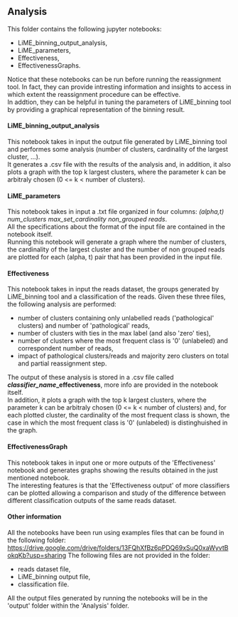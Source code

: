 ## Analysis

This folder contains the following jupyter notebooks:
- LiME_binning_output_analysis,
- LiME_parameters,
- Effectiveness,
- EffectivenessGraphs.

Notice that these notebooks can be run before running the reassignment tool. In fact, they can provide intresting information and insights to access in which extent the reassignment procedure can be effective. <br>
In addtion, they can be helpful in tuning the parameters of LiME_binning tool by providing a graphical representation of the binning result.


#### LiME_binning_output_analysis
This notebook takes in input the output file generated by LiME_binning tool and performes some analysis (number of clusters, cardinality of the largest cluster, ...). <br>
It generates a .csv file with the results of the analysis and, in addition, it also plots a graph with the top k largest clusters, where the parameter k can be arbitraly chosen (0 <= k < number of clusters).


#### LiME_parameters
This notebook takes in input a .txt file organized in four columns:  <i>(alpha,t) num_clusters max_set_cardinality non_grouped reads</i>. <br>
All the specifications about the format of the input file are contained in the notebook itself. <br>
Running this notebook will generate a graph where the number of clusters, the cardinality of the largest cluster and the number of non grouped reads are plotted for each (alpha, t) pair that has been provided in the input file.


#### Effectiveness
This notebook takes in input the reads dataset, the groups generated by LiME_binning tool and a classification of the reads. Given these three files, the following analysis are performed:
- number of clusters containing only unlabelled reads ('pathological' clusters) and number of 'pathological' reads,
- number of clusters with ties in the max label (and also 'zero' ties),
- number of clusters where the most frequent class is '0' (unlabeled) and correspondent number of reads,
- impact of pathological clusters/reads and majority zero clusters on total and partial reassignment step.

The output of these analysis is stored in a .csv file called <b><i>classifier_name</i>_effectiveness</b>, more info are provided in the notebook itself. <br>
In addition, it plots a graph with the top k largest clusters, where the parameter k can be arbitraly chosen (0 <= k < number of clusters) and, for each plotted cluster, the cardinality of the most frequent class is shown, the case in which the most frequent class is '0' (unlabeled) is distinghuished in the graph.


#### EffectivenessGraph
This notebook takes in input one or more outputs of the 'Effectiveness' notebook and generates graphs showing the results obtained in the just mentioned notebook. <br>
The interesting features is that the 'Effectiveness output' of more classifiers can be plotted allowing a comparison and study of the difference between different classification outputs of the same reads dataset.


#### Other information
All the notebooks have been run using examples files that can be found in the following folder: https://drive.google.com/drive/folders/13FQhXfBz6pPDQ69xSuQ0xaWyvtBokqKb?usp=sharing
The following files are not provided in the folder:
- reads dataset file,
- LiME_binning output file,
- classification file.

All the output files generated by running the notebooks will be in the 'output' folder within the 'Analysis' folder.
